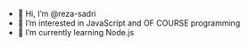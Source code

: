 - 👋 Hi, I’m @reza-sadri
- 👀 I’m interested in JavaScript and OF COURSE programming
- 🌱 I’m currently learning Node.js

